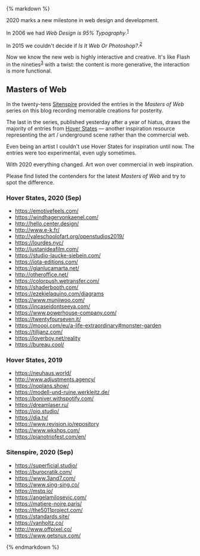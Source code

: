 {% markdown %}

2020 marks a new milestone in web design and development.

In 2006 we had _Web Design is 95% Typography_.<sup id="footnote--1">[1](#footnotes--1)</sup>

In 2015 we couldn't decide if _Is It Web Or Photoshop?_.<sup id="footnote--2">[2](#footnotes--2)</sup>

Now we know the new web is highly interactive and creative. It's like Flash in the nineties<sup id="footnote--3">[3](#footnotes--3)</sup> with a twist: the content is more generative, the interaction is more functional.

## Masters of Web

In the twenty-tens [Sitenspire](https://www.siteinspire.com/) provided the entries in the _Masters of Web_ series on this blog recording memorable creations for posterity.

The last in the series, published yesterday after a year of hiatus, draws the majority of entries from [Hover States](https://www.hoverstat.es/) &mdash; another inspiration resource representing the art / underground scene rather than the commercial web.

Even being an artist I couldn't use Hover States for inspiration until now. The entries were too experimental, even ugly sometimes.

With 2020 everything changed. Art won over commercial in web inspiration.

Please find listed the contenders for the latest _Masters of Web_ and try to spot the difference.

### Hover States, 2020 (Sep)

- https://emotivefeels.com/
- https://windhagervonkaenel.com/
- http://hello.center.design/
- http://www.e-k.fr/
- http://yaleschoolofart.org/openstudios2019/
- https://lourdes.nyc/
- http://justanideafilm.com/
- https://studio-laucke-siebein.com/
- https://iota-editions.com/
- https://gianlucamarta.net/
- http://otheroffice.net/
- https://colorpush.wetransfer.com/
- https://shaderbooth.com/
- https://ezekielaquino.com/diagrams
- https://www.munjiwoo.com/
- https://incaseidontseeya.com/
- https://www.powerhouse-company.com/
- https://twentyfourseven.it/
- https://moooi.com/eu/a-life-extraordinary#monster-garden
- https://tilljanz.com/
- https://loverboy.net/reality
- https://bureau.cool/

### Hover States, 2019

- https://neuhaus.world/
- http://www.adjustments.agency/
- https://noplans.show/
- https://modell-und-ruine.werkleitz.de/
- https://boniver.withspotify.com/
- https://dreamlaser.ru/
- https://oio.studio/
- https://dia.tv/
- https://www.revision.io/repository
- https://www.wkshps.com/
- https://pianotriofest.com/en/

### Sitenspire, 2020 (Sep)

- https://superficial.studio/
- https://burocratik.com/
- https://www.3and7.com/
- https://www.sing-sing.co/
- https://mstq.io/
- https://angelamilosevic.com/
- https://matiere-noire.paris/
- https://the5011project.com/
- https://standards.site/
- https://vanholtz.co/
- http://www.offpixel.co/
- https://www.getsnux.com/

{% endmarkdown %}
